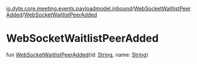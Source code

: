 [io.dyte.core.meeting.events.payloadmodel.inbound](../index.md)/[WebSocketWaitlistPeerAdded](index.md)/[WebSocketWaitlistPeerAdded](-web-socket-waitlist-peer-added.md)

# WebSocketWaitlistPeerAdded


fun [WebSocketWaitlistPeerAdded](-web-socket-waitlist-peer-added.md)(id: [String](https://kotlinlang.org/api/latest/jvm/stdlib/kotlin/-string/index.html), name: [String](https://kotlinlang.org/api/latest/jvm/stdlib/kotlin/-string/index.html))
